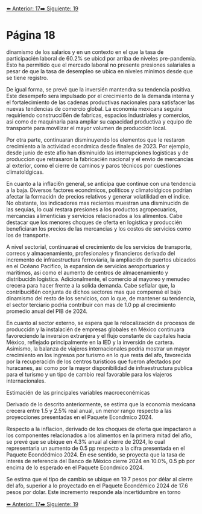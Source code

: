[⬅️ Anterior: 17](./17.md)[➡️ Siguiente: 19](./19.md)

# Página 18

dinamismo de los salarios y en un contexto en el que la tasa de participacién laboral de 60.2% se ubicd por
arriba de niveles pre-pandemia. Esto ha permitido que el mercado laboral no presente presiones salariales a
pesar de que la tasa de desempleo se ubica en niveles minimos desde que se tiene registro.

De igual forma, se prevé que la inversién mantendra su tendencia positiva. Este desempefo sera impulsado
por el crecimiento de la demanda interna y el fortalecimiento de las cadenas productivas nacionales para
satisfacer las nuevas tendencias de comercio global. La economia mexicana seguira requiriendo construcci6én
de fabricas, espacios industriales y comercios, asi como de maquinaria para ampliar su capacidad productiva
y equipo de transporte para movilizar el mayor volumen de produccidn local.

Por otra parte, continuaran disminuyendo los elementos que le restaron crecimiento a la actividad econdmica
desde finales de 2023. Por ejemplo, desde junio de este afio han disminuido las interrupciones logisticas y de
produccion que retrasaron la fabricacién nacional y el envio de mercancias al exterior, como el cierre de
caminos y paros técnicos por cuestiones climatoldgicas.

En cuanto a la inflaci6n general, se anticipa que continue con una tendencia a la baja. Diversos factores
econdmicos, politicos y climatoldgicos podrian afectar la formacidn de precios relativos y generar volatilidad
en el indice. No obstante, los indicadores mas recientes muestran una disminucidn de las sequias, lo cual restara
presiones a los productos agropecuarios, mercancias alimenticias y servicios relacionados a los alimentos. Cabe
destacar que los menores choques de oferta en logistica y produccién beneficiaran los precios de las
mercancias y los costos de servicios como los de transporte.

A nivel sectorial, continuaraé el crecimiento de los servicios de transporte, correos y almacenamiento,
profesionales y financieros derivado del incremento de infraestructura ferroviaria, la ampliacidn de puertos
ubicados en el Océano Pacifico, la expansion de servicios aeroportuarios y maritimos, asi como el aumento de
centros de almacenamiento y distribucidn logistica. Adicionalmente, el comercio al mayoreo y menudeo
crecera para hacer frente a la solida demanda. Cabe sefialar que, la contribuci6én conjunta de dichos sectores
mas que compensé el bajo dinamismo del resto de los servicios, con lo que, de mantener su tendencia, el
sector terciario podria contribuir con mas de 1.0 pp al crecimiento promedio anual del PIB de 2024.

En cuanto al sector externo, se espera que la relocalizacidn de procesos de produccidn y la instalacién de
empresas globales en México continuara favoreciendo la inversion extranjera y el flujo constante de capitales
hacia México, reflejado principalmente en la IED y la inversidn de cartera. Asimismo, la balanza de viajeros
internacionales podria mostrar un mayor crecimiento en los ingresos por turismo en lo que resta del afo,
favorecida por la recuperacidn de los centros turisticos que fueron afectados por huracanes, asi como por la
mayor disponibilidad de infraestructura publica para el turismo y un tipo de cambio real favorable para los
viajeros internacionales.

Estimacién de las principales variables macroeconémicas

Derivado de lo descrito anteriormente, se estima que la economia mexicana crecera entre 1.5 y 2.5% real anual,
un menor rango respecto a las proyecciones presentadas en el Paquete Econdmico 2024.

Respecto a la inflacion, derivado de los choques de oferta que impactaron a los componentes relacionados a
los alimentos en la primera mitad del afio, se prevé que se ubique en 4.3% anual al cierre de 2024, lo cual
representaria un aumento de 0.5 pp respecto a la cifra presentada en el Paquete Econdédmico 2024. En ese
sentido, se proyecta que la tasa de interés de referencia del Banco de México cierre 2024 en 10.0%, 0.5 pb por
encima de lo esperado en el Paquete Econdmico 2024.

Se estima que el tipo de cambio se ubique en 19.7 pesos por délar al cierre del afo, superior a lo proyectado
en el Paquete Econdémico 2024 de 17.6 pesos por dolar. Este incremento responde ala incertidumbre en torno

[⬅️ Anterior: 17](./17.md)[➡️ Siguiente: 19](./19.md)